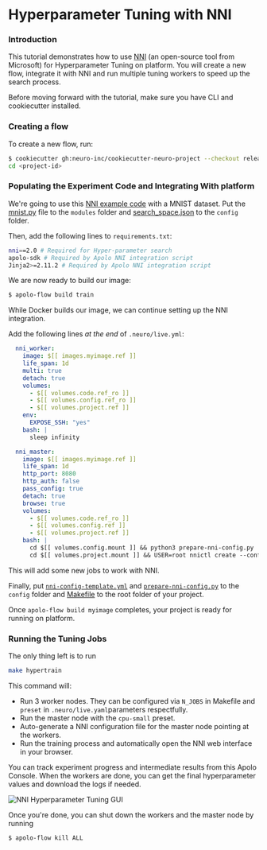 # Hyperparameter Tuning with NNI

### Introduction

This tutorial demonstrates how to use [NNI](https://github.com/microsoft/nni) (an open-source tool from Microsoft) for Hyperparameter Tuning on platform. You will create a new flow, integrate it with NNI and run multiple tuning workers to speed up the search process.

Before moving forward with the tutorial, make sure you have  CLI and cookiecutter installed.

### Creating a flow

To create a new flow, run:

```bash
$ cookiecutter gh:neuro-inc/cookiecutter-neuro-project --checkout release
cd <project-id>
```

### Populating the Experiment Code and Integrating With platform

We're going to use this [NNI example code](https://github.com/microsoft/nni/tree/master/examples/trials/mnist-tfv2) with a MNIST dataset. Put the [mnist.py](https://github.com/microsoft/nni/blob/master/examples/trials/mnist-tfv2/mnist.py) file to the `modules` folder and [search\_space.json](https://github.com/microsoft/nni/blob/master/examples/trials/mnist-tfv2/search\_space.json) to the `config` folder.

Then, add the following lines to `requirements.txt`:

```bash
nni==2.0 # Required for Hyper-parameter search
apolo-sdk # Required by Apolo NNI integration script
Jinja2>=2.11.2 # Required by Apolo NNI integration script
```

We are now ready to build our image:

```bash
$ apolo-flow build train
```

While Docker builds our image, we can continue setting up the NNI integration.

Add the following lines _at the end_ of `.neuro/live.yml`:

```yaml
  nni_worker:
    image: $[[ images.myimage.ref ]]
    life_span: 1d
    multi: true
    detach: true
    volumes:
      - $[[ volumes.code.ref_ro ]]
      - $[[ volumes.config.ref_ro ]]
      - $[[ volumes.project.ref ]]
    env:
      EXPOSE_SSH: "yes"
    bash: |
      sleep infinity

  nni_master:
    image: $[[ images.myimage.ref ]]
    life_span: 1d
    http_port: 8080
    http_auth: false
    pass_config: true
    detach: true
    browse: true
    volumes:
      - $[[ volumes.code.ref_ro ]]
      - $[[ volumes.config.ref ]]
      - $[[ volumes.project.ref ]]
    bash: |
      cd $[[ volumes.config.mount ]] && python3 prepare-nni-config.py 
      cd $[[ volumes.project.mount ]] && USER=root nnictl create --config $[[ volumes.config.mount ]]/nni-config.yml -f
```

This will add some new jobs to work with NNI.

Finally, put [`nni-config-template.yml`](https://github.com/neuromation/ml-recipe-nni/blob/master/config/nni-config-template.yml) and [`prepare-nni-config.py`](https://github.com/neuromation/ml-recipe-nni/blob/master/config/prepare-nni-config.py) to the `config` folder and [Makefile](https://github.com/neuro-inc/ml-recipe-nni/blob/master/Makefile) to the root folder of your project.

Once `apolo-flow build myimage` completes, your project is ready for running on platform.

### Running the Tuning Jobs

The only thing left is to run

```bash
make hypertrain
```

This command will:

* Run 3 worker nodes. They can be configured via `N_JOBS` in Makefile and `preset` in `.neuro/live.yaml`parameters respectfully.
* Run the master node with the `cpu-small` preset.
* Auto-generate a NNI configuration file for the master node pointing at the workers.
* Run the training process and automatically open the NNI web interface in your browser.

You can track experiment progress and intermediate results from this Apolo Console. When the workers are done, you can get the final hyperparameter values and download the logs if needed.

![NNI Hyperparameter Tuning GUI](../../.gitbook/assets/screen-shot-2020-05-12-at-12.43.02-pm.png)

Once you're done, you can shut down the workers and the master node by running

```bash
$ apolo-flow kill ALL
```
